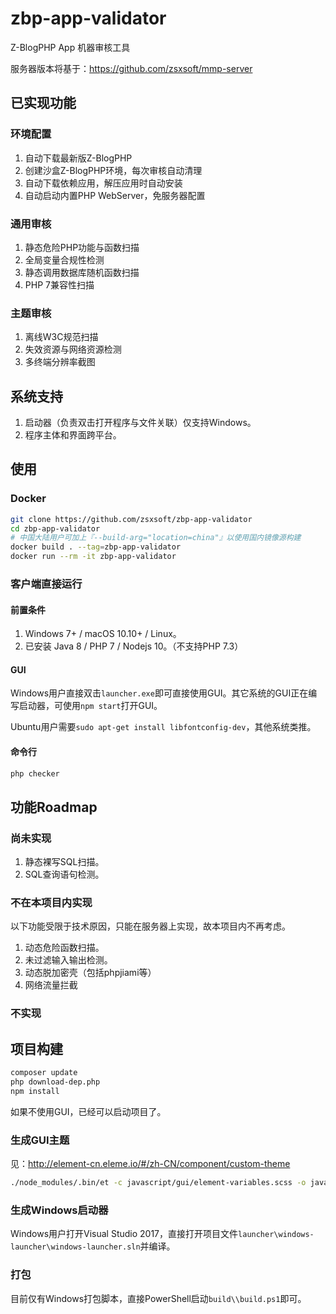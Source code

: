 zbp-app-validator
===================================

Z-BlogPHP App 机器审核工具

服务器版本将基于：https://github.com/zsxsoft/mmp-server

## 已实现功能

### 环境配置
1. 自动下载最新版Z-BlogPHP
1. 创建沙盒Z-BlogPHP环境，每次审核自动清理
1. 自动下载依赖应用，解压应用时自动安装
1. 自动启动内置PHP WebServer，免服务器配置

### 通用审核
1. 静态危险PHP功能与函数扫描
1. 全局变量合规性检测
1. 静态调用数据库随机函数扫描
1. PHP 7兼容性扫描

### 主题审核
1. 离线W3C规范扫描
1. 失效资源与网络资源检测
1. 多终端分辨率截图


## 系统支持

1. 启动器（负责双击打开程序与文件关联）仅支持Windows。
1. 程序主体和界面跨平台。

## 使用

### Docker
```bash
git clone https://github.com/zsxsoft/zbp-app-validator
cd zbp-app-validator
# 中国大陆用户可加上『--build-arg="location=china"』以使用国内镜像源构建
docker build . --tag=zbp-app-validator
docker run --rm -it zbp-app-validator
```

### 客户端直接运行

#### 前置条件
1. Windows 7+ / macOS 10.10+ / Linux。
1. 已安装 Java 8 / PHP 7 / Nodejs 10。（不支持PHP 7.3）

#### GUI
Windows用户直接双击``launcher.exe``即可直接使用GUI。其它系统的GUI正在编写启动器，可使用``npm start``打开GUI。

Ubuntu用户需要``sudo apt-get install libfontconfig-dev``，其他系统类推。

#### 命令行
```bash
php checker
```

## 功能Roadmap

### 尚未实现
1. 静态裸写SQL扫描。
1. SQL查询语句检测。

### 不在本项目内实现

以下功能受限于技术原因，只能在服务器上实现，故本项目内不再考虑。

1. 动态危险函数扫描。
1. 未过滤输入输出检测。
1. 动态脱加密壳（包括phpjiami等）
1. 网络流量拦截

### 不实现

## 项目构建

```bash
composer update
php download-dep.php
npm install
```
如果不使用GUI，已经可以启动项目了。

### 生成GUI主题

见：http://element-cn.eleme.io/#/zh-CN/component/custom-theme

```bash
./node_modules/.bin/et -c javascript/gui/element-variables.scss -o javascript/gui/element/
```

### 生成Windows启动器

Windows用户打开Visual Studio 2017，直接打开项目文件``launcher\windows-launcher\windows-launcher.sln``并编译。

### 打包

目前仅有Windows打包脚本，直接PowerShell启动``build\\build.ps1``即可。
